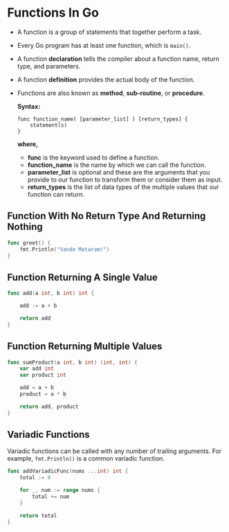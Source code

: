 # Functions In Go

* A function is a group of statements that together perform a task.
* Every Go program has at least one function, which is `main()`.
* A function **declaration** tells the compiler about a function name, return type, and parameters.
* A function **definition** provides the actual body of the function.
* Functions are also known as **method**, **sub-routine**, or **procedure**.

    **Syntax:**
    ```
    func function_name( [parameter_list] ) [return_types] {
        statement(s)
    }
    ```
    **where,**
    * **func** is the keyword used to define a function.
    * **function_name** is the name by which we can call the function.
    * **parameter_list** is optional and these are the arguments that you provide to our function to transform them or consider them as input.
    * **return_types** is the list of data types of the multiple values that our function can return.


## Function With No Return Type And Returning Nothing
```go
func greet() {
	fmt.Println("Vande Mataram!")
}
``` 


## Function Returning A Single Value
```go
func add(a int, b int) int {

	add := a + b

	return add
}
```


## Function Returning Multiple Values
```go
func sumProduct(a int, b int) (int, int) {
	var add int
	var product int

	add = a + b
	product = a * b

	return add, product
}
```


## Variadic Functions

Variadic functions can be called with any number of trailing arguments. For example, `fmt.Println()` is a common variadic function.

```go
func addVariadicFunc(nums ...int) int {
	total := 0

	for _, num := range nums {
		total += num
	}

	return total
}
```